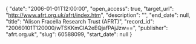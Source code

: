 {
  "date": "2006-01-01T12:00:00", 
  "open_access": true, 
  "target_url": "http://www.afrt.org.uk/afrt/index.htm", 
  "description": "", 
  "end_date": null, 
  "title": "Alison Fracella Research Trust (AFRT)", 
  "record_id": "20060101T120000/wTSKKmCIA2eEQjafPAjJzw==", 
  "publisher": "afrt.org.uk", 
  "slug": 60588099, 
  "start_date": null
}

